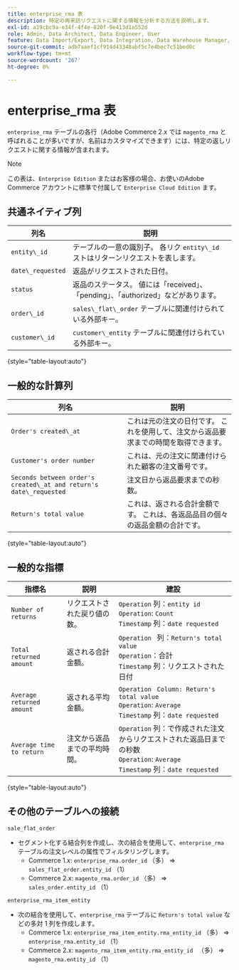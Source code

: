 ```yaml
---
title: enterprise_rma 表
description: 特定の再来訪リクエストに関する情報を分析する方法を説明します。
exl-id: a19cbc9a-e34f-4f4e-820f-9e413d1a552d
role: Admin, Data Architect, Data Engineer, User
feature: Data Import/Export, Data Integration, Data Warehouse Manager, Commerce Tables
source-git-commit: adb7aaef1cf914d43348abf5c7e4bec7c51bed0c
workflow-type: tm+mt
source-wordcount: '267'
ht-degree: 0%

---
```


# enterprise_rma 表

`enterprise_rma` テーブルの各行（Adobe Commerce 2.x では `magento_rma` と呼ばれることが多いですが、名前はカスタマイズできます）には、特定の返しリクエストに関する情報が含まれます。

>[!NOTE]
>
>この表は、`Enterprise Edition` またはお客様の場合、お使いのAdobe Commerce アカウントに標準で付属して `Enterprise Cloud Edition` ます。

## 共通ネイティブ列

| **列名** | **説明** |
|---|---|
| `entity\_id` | テーブルの一意の識別子。 各リク `entity\_id` ストはリターンリクエストを表します。 |
| `date\_requested` | 返品がリクエストされた日付。 |
| `status` | 返品のステータス。 値には「received」、「pending」、「authorized」などがあります。 |
| `order\_id` | `sales\_flat\_order` テーブルに関連付けられている外部キー。 |
| `customer\_id` | `customer\_entity` テーブルに関連付けられている外部キー。 |

{style="table-layout:auto"}

## 一般的な計算列

| **列名** | **説明** |
|---|---|
| `Order's created\_at` | これは元の注文の日付です。 これを使用して、注文から返品要求までの時間を取得できます。 |
| `Customer's order number` | これは、元の注文に関連付けられた顧客の注文番号です。 |
| `Seconds between order's created\_at and return's date\_requested` | 注文日から返品要求までの秒数。 |
| `Return's total value` | これは、返される合計金額です。 これは、各返品品目の個々の返品金額の合計です。 |

{style="table-layout:auto"}

## 一般的な指標

| **指標名** | **説明** | **建設** |
|---|---|---|
| `Number of returns` | リクエストされた戻り値の数。 | `Operation` 列：`entity id`<br>`Operation`: `Count`<br>`Timestamp` 列：`date requested` |
| `Total returned amount` | 返される合計金額。 | `Operation ` 列：`Return's total value`<br>`Operation`：合計 <br>`Timestamp` 列：リクエストされた日付 |
| `Average returned amount` | 返される平均金額。 | `Operation` ` Column: Return's total value`<br>`Operation`: `Average`<br>`Timestamp` 列：`date requested` |
| `Average time to return` | 注文から返品までの平均時間。 | `Operation` 列：で作成された注文からリクエストされた返品日までの秒数 <br>`Operation`: `Average`<br>`Timestamp` 列：`date requested` |

{style="table-layout:auto"}

## その他のテーブルへの接続

`sale_flat_order`

* セグメント化する結合列を作成し、次の結合を使用して、`enterprise_rma` テーブルの注文レベルの属性でフィルタリングします。
   * Commerce 1.x: `enterprise_rma.order_id` （多） => `sales_flat_order.entity_id` （1）
   * Commerce 2.x: `magento_rma.order_id` （多） => `sales_order.entity_id` （1）

`enterprise_rma_item_entity`

* 次の結合を使用して、`enterprise_rma` テーブルに `Return's total value` などの多対 1 列を作成します。
   * Commerce 1.x: `enterprise_rma_item_entity.rma_entity_id` （多） => `enterprise_rma.entity_id` （1）
   * Commerce 2.x: `magento_rma_item_entity.rma_entity_id ` （多） => `magento_rma.entity_id` （1）
